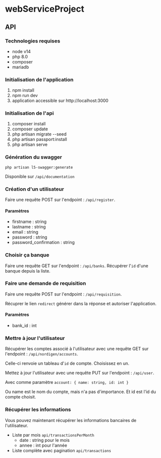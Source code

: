 # webServiceProject
## API
### Technologies requises
- node v14
- php 8.0
- composer
- mariadb

### Initialisation de l'application
1. npm install
2. npm run dev
3. application accessible sur http://localhost:3000

### Initialisation de l'api
1. composer install 
2. composer update
3. php artisan migrate --seed
4. php artisan passport:install
5. php artisan serve

### Génération du swagger

`php artisan l5-swagger:generate`

Disponible sur `/api/documentation`

### Création d'un utilisateur

Faire une requête POST sur l'endpoint : `/api/register`.

#### Paramètres

- firstname : string
- lastname : string
- email : string
- password : string
- password_confirmation : string

### Choisir ça banque

Faire une requête GET sur l'endpoint : `/api/banks`.
Récupérer l'`id` d'une banque depuis la liste.

### Faire une demande de requisition

Faire une requête POST sur l'endpoint : `/api/requisition`.

Récuprer le lien `redirect` générer dans la réponse et autoriser l'application.

#### Paramètres

- bank_id : int

### Mettre à jour l'utilisateur

Récupérer les comptes associé à l'utilisateur
avec une requête GET sur l'endpoint : `/api/nordigen/accounts`.

Celle-ci renvoie un tableau d'`id` de compte. Choisissez en un.

Mettez à jour l'utilisateur avec une requête PUT sur l'endpoint : `/api/user`.

Avec comme paramètre `account: { name: string, id: int }`

Ou name est le nom du compte, mais n'a pas d'importance.
Et id est l'id du compte choisit.

### Récupérer les informations

Vous pouvez maintenant récupérer les informations bancaires de l'utilisateur.

- Liste par mois `api/transactionsPerMonth`
  - date : string pour le mois
  - annee : int pour l'année
- Liste complète avec pagination `api/transactions`
